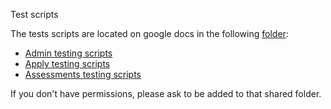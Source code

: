 Test scripts

The tests scripts are located on google docs in the following [folder](https://drive.google.com/drive/u/1/folders/142leRfwBIMZQbmZXivGzhcYrYTUfYUOS):
- [Admin testing scripts](https://docs.google.com/spreadsheets/d/1BAyEPjLIOQcVFfSCRTsBzDL-lKeQscuFkTAWLJelcvU/edit?usp=sharing)
- [Apply testing scripts](https://docs.google.com/spreadsheets/d/1ui5XkroLH1UHUgahLuaVrFLQr6afIuAXo1r9cQZRgeE/edit?usp=sharing)
- [Assessments testing scripts](https://docs.google.com/spreadsheets/d/155ATAY-f0UOntsbmsy4ngX6KlA2EEcxuh3o9FAaY3KU/edit?usp=sharing)

If you don't have permissions, please ask to be added to that shared folder.
